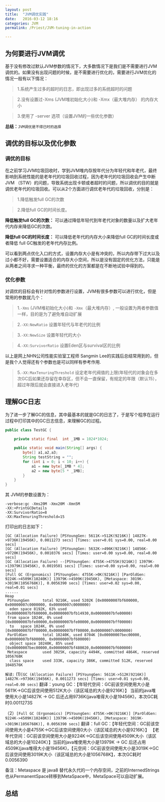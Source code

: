 ```yaml
---
layout: post
title:  "JVM调优实践"
date:   2016-03-12 18:16
categories: JVM
permalink: /Priest/JVM-tuning-in-action

---
```



<h2>为何要进行JVM调优</h2>
	
基于没有修改过默认JVM参数的情况下，大多数情况下是我们是不需要进行JVM调优的。如果没有出现问题的时候，是不需要进行优化的，需要进行JVM优化的情况一般有以下情况：

>1.系统产生过多的超时的日志，即出现过多的系统超时的问题

>2.没有设置过-Xms (JVM堆初始化大小)和 -Xmx（最大堆内存） 的内存大小

>3.使用了 -server 选项（设置JVM的一些优化参数）

**总结：**`JVM调优是不得已时的选择`

<h2>调优的目标以及优化参数</h2>

<h3>调优的目标</h3>

在之前学习JVM垃圾回收时，学到JVM堆内存按年代分为年轻代和年老代，最终影响到系统性能的是老年代的垃圾回收过程，因为老年代的垃圾回收会产生中断JVM （STW）的问题，导致系统出现卡顿或者超时的问题，所以调优的目的就是调优老年代的垃圾回收。可以从2个方面进行调优老年代的垃圾回收，分别是：

>1.降低触发full GC的次数

>2.降低full GC的时间长度。

**降低触发full GC的次数：**   可以通过降低年轻代到年老代对象的数量以及扩大老年代内存来降低GC的次数。

**降低full GC的时间长度：**   可以降低老年代的内存大小来降低full GC的时间长度或者降低 full GC触发的老年代内存比例。

可以看到两点优化入口的方式，设置内存大小是有冲突的，所以内存带下过大以及过小都不好，需要设置适合的内存大小空间，所以是没有固定的优化方法，只能是从两者之间寻求一种平衡，最终的优化的方案都是在不断地试验中得到的。

<h3>优化参数</h3>

对调优的目标会有针对性的参数进行设置，JVM有很多参数可以进行优化，但是常用的参数就几个：

>1.`-Xms` (JVM堆初始化大小)和 `-Xmx`（最大堆内存）, 一般设置为两者参数值一样，目的是为了避免堆自动扩展

>2.`-XX:NewRatio` 设置年轻代与年老代的比例

>3.`-XX:NewSize` 设置年轻代的大小

>4.`-XX:SurvivorRatio`  设置Eden区与survival区的比例   


以上是网上NHN公司性能实验室工程师 Sangmin Lee的实践后总结常用到的，但是我个人觉得还有个参数也是可以同样有参考作用.

>5.`-XX:MaxTenuringThreshold`  设定老年代阀值的上限(年轻代的对象会在多次GC后如果还存留在幸存区，但不会一直保留，有规定的年限（默认15），超过年限后就会直接进入老年代)


<h2>理解GC日志</h2>

为了进一步了解GC的信息，其中最基本的就是GC的日志了，于是写个程序在运行过程中打印其中的GC日志信息，来理解GC的过程。

```java
public class TestGC {

	private static final  int _1MB = 1024*1024;
		
	public static void main(String[] args) {
	    byte[] a1,a2,a3;
	    String testString = "";
	    for (int i = 0; i < 10; i++) {
	        a1 = new byte[_1MB * 4];
	        a2 = new byte[5 * _1MB];
	    }
	}
}
```
 
其 JVM的参数设置为：

	-verbose:gc -Xms20M -Xmx20M -Xmn5M
	-XX:+PrintGCDetails
	-XX:SurvivorRatio=8
	-XX:MaxTenuringThreshold=15

打印出的日志如下：

	[GC (Allocation Failure) [PSYoungGen: 5611K->512K(9216K)] 14827K->9736K(19456K), 0.0011273 secs] [Times: user=0.01 sys=0.00, real=0.00 secs] 
	[GC (Allocation Failure) [PSYoungGen: 5632K->496K(9216K)] 14856K->9720K(19456K), 0.0010376 secs] [Times: user=0.00 sys=0.00, real=0.00 secs] 
	[GC (Allocation Failure) --[PSYoungGen: 4755K->4755K(9216K)] 13979K->13979K(19456K), 0.0019501 secs] [Times: user=0.00 sys=0.00, real=0.00 secs] 
	[Full GC (Ergonomics) [PSYoungGen: 4755K->0K(9216K)] [ParOldGen: 9224K->4509K(10240K)] 13979K->4509K(19456K), [Metaspace: 3019K->3019K(1056768K)], 0.0056390 secs] [Times: user=0.02 sys=0.00, real=0.01 secs] 
	......
	Heap
	 PSYoungGen      total 9216K, used 5202K [0x00000007bf600000, 	0x00000007c0000000, 0x00000007c0000000)
 	  eden space 8192K, 63% used 		[0x00000007bf600000,0x00000007bfb14930,0x00000007bfe00000)
 	 from space 1024K, 0% used [0x00000007bfe00000,0x00000007bfe00000,0x00000007bff00000)
 	  to   space 1024K, 0% used [0x00000007bff00000,0x00000007bff00000,0x00000007c0000000)
	 ParOldGen       total 10240K, used 8704K [0x00000007bec00000, 0x00000007bf600000, 0x00000007bf600000)
	  object space 10240K, 85% used [0x00000007bec00000,0x00000007bf480020,0x00000007bf600000)
	 Metaspace       used 3025K, capacity 4494K, committed 4864K, reserved 1056768K
	  class space    used 333K, capacity 386K, committed 512K, reserved 1048576K

`解读:`
(1)`[GC (Allocation Failure) [PSYoungGen: 5611K->512K(9216K)] 14827K->9736K(19456K), 0.0011273 secs] [Times: user=0.01 sys=0.00, real=0.00 secs]`
翻译：young GC：【年轻代空间：GC前该空间使用大小是5611K->GC后该空间使用512K大小（该区域总的大小是9216K）】 当前的java堆使用大小是14827K -> GC 后还占用9736K(java堆得大小是19456K)，本次GC耗时0.0011273S

（2）`[Full GC (Ergonomics) [PSYoungGen: 4755K->0K(9216K)] [ParOldGen: 9224K->4509K(10240K)] 13979K->4509K(19456K), [Metaspace: 3019K->3019K(1056768K)], 0.0056390 secs]`
翻译：full GC：【年轻代空间：GC前该空间使用大小是4755K->GC后该空间使用0大小（该区域总的大小是9216K）】 【老年代空间：GC前该空间使用大小是9224K->GC后该空间使用4509K大小（该区域总的大小是10240K）】当前的java堆使用大小是13979K -> GC 后还占用4509K(java堆得大小是19456K)，【元空间：GC前该空间使用大小是3019K->GC后该空间使用3019K大小（该区域总的大小是1056768K】，本次GC耗时0.0056390

备注：Metaspace 是 java8 替代永久代的一个内存空间，之前的InternedStrings 也从PermanentSpace转移到MetaSpace中，MetaSpace可以自动扩展。

<h2>总结</h2>













